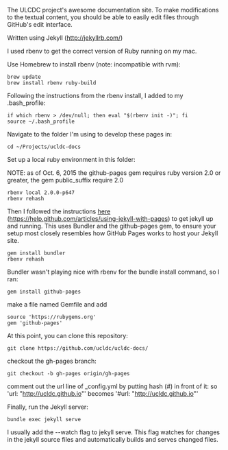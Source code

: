 The ULCDC project's awesome documentation site. To make modifications to the textual content, you should be able to easily edit files through GitHub's edit interface. 

Written using Jekyll (http://jekyllrb.com/)

I used rbenv to get the correct version of Ruby running on my mac.

Use Homebrew to install rbenv (note: incompatible with rvm): 

    brew update
    brew install rbenv ruby-build

Following the instructions from the rbenv install, I added to my .bash_profile:

    if which rbenv > /dev/null; then eval "$(rbenv init -)"; fi
    source ~/.bash_profile

Navigate to the folder I'm using to develop these pages in:

    cd ~/Projects/ucldc-docs

Set up a local ruby environment in this folder:

NOTE: as of Oct. 6, 2015 the github-pages gem requires ruby version 2.0 or
greater, the gem public_suffix require 2.0

    rbenv local 2.0.0-p647
    rbenv rehash

Then I followed the instructions [here](https://help.github.com/articles/using-jekyll-with-pages) (https://help.github.com/articles/using-jekyll-with-pages) to get jekyll up and running. This uses Bundler and the github-pages gem, to ensure your setup most closely resembles how GitHub Pages works to host your Jekyll site. 

    gem install bundler
    rbenv rehash

Bundler wasn't playing nice with rbenv for the bundle install command, so I ran:

    gem install github-pages

make a file named Gemfile and add 

    source 'https://rubygems.org'
    gem 'github-pages'

At this point, you can clone this repository: 

    git clone https://github.com/ucldc/ucldc-docs/

checkout the gh-pages branch: 

    git checkout -b gh-pages origin/gh-pages

comment out the url line of _config.yml by putting hash (#) in front of it: so  'url: "http://ucldc.github.io"' becomes '#url: "http://ucldc.github.io"'

Finally, run the Jekyll server:

    bundle exec jekyll serve

I usually add the --watch flag to jekyll serve. This flag watches for changes in the jekyll source files and automatically builds and serves changed files. 
